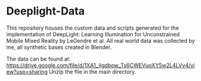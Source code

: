 # Deeplight-Data
This repository houses the custom data and scripts generated for the implementation of DeepLight: Learning Illumination for Unconstrained Mobile Mixed Reality by LeGendre et al. All real world data was collected by me, all synthetic bases created in Blender.

The data can be found at: https://drive.google.com/file/d/1XA1_jIgdbow_Ts6CWEVuoXY5w2L4LVv4/view?usp=sharing
Unzip the file in the main directory.
